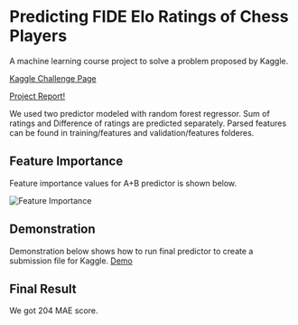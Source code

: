 # Predicting FIDE Elo Ratings of Chess Players

A machine learning course project to solve a problem proposed by Kaggle.

[Kaggle Challenge Page](https://www.kaggle.com/c/finding-elo)

[Project Report!](http://www.selcukgulcan.com/ezlinks/elo_report.pdf)

We used two predictor modeled with random forest regressor. Sum of ratings and Difference of ratings are predicted separately. Parsed features can be found in training/features and validation/features folderes.

## Feature Importance

Feature importance values for A+B predictor is shown below.

![Feature Importance](graph/importance.png)

## Demonstration

Demonstration below shows how to run final predictor to create a submission file for Kaggle.
[Demo](https://asciinema.org/a/49j3c6u0milwxk42nmn2phwnq)

## Final Result

We got 204 MAE score.